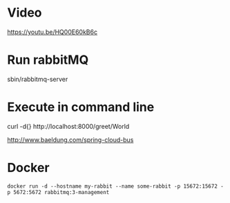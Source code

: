 # Video
https://youtu.be/HQ00E60kB6c

# Run rabbitMQ
sbin/rabbitmq-server


# Execute in command line
curl -d{} http://localhost:8000/greet/World


http://www.baeldung.com/spring-cloud-bus

# Docker
	docker run -d --hostname my-rabbit --name some-rabbit -p 15672:15672 -p 5672:5672 rabbitmq:3-management
